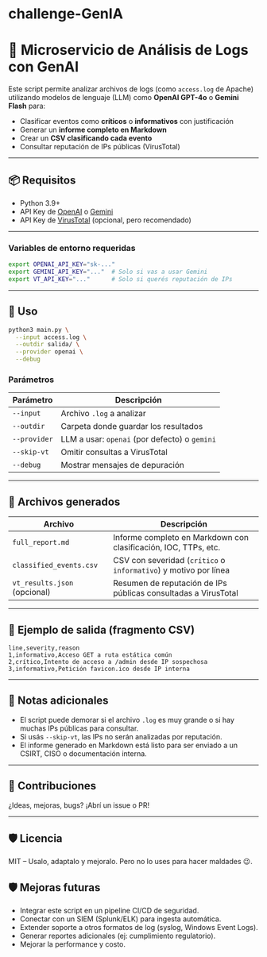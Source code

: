# challenge-GenIA
# 🔎 Microservicio de Análisis de Logs con GenAI

Este script permite analizar archivos de logs (como `access.log` de Apache) utilizando modelos de lenguaje (LLM) como **OpenAI GPT-4o** o **Gemini Flash** para:

- Clasificar eventos como **críticos** o **informativos** con justificación
- Generar un **informe completo en Markdown**
- Crear un **CSV clasificando cada evento**
- Consultar reputación de IPs públicas (VirusTotal)

---

## 📦 Requisitos

- Python 3.9+
- API Key de [OpenAI](https://platform.openai.com/account/api-keys) o [Gemini](https://ai.google.dev/)
- API Key de [VirusTotal](https://virustotal.com) (opcional, pero recomendado)

---

### Variables de entorno requeridas

```bash
export OPENAI_API_KEY="sk-..."
export GEMINI_API_KEY="..."  # Solo si vas a usar Gemini
export VT_API_KEY="..."      # Solo si querés reputación de IPs
```

---

## 🚀 Uso

```bash
python3 main.py \
  --input access.log \
  --outdir salida/ \
  --provider openai \
  --debug
```

### Parámetros

| Parámetro     | Descripción                                                   |
|---------------|----------------------------------------------------------------|
| `--input`     | Archivo `.log` a analizar                                     |
| `--outdir`    | Carpeta donde guardar los resultados                          |
| `--provider`  | LLM a usar: `openai` (por defecto) o `gemini`                 |
| `--skip-vt`   | Omitir consultas a VirusTotal                                 |
| `--debug`     | Mostrar mensajes de depuración                                |

---

## 🧾 Archivos generados

| Archivo                     | Descripción                                                        |
|-----------------------------|--------------------------------------------------------------------|
| `full_report.md`            | Informe completo en Markdown con clasificación, IOC, TTPs, etc.    |
| `classified_events.csv`     | CSV con severidad (`crítico` o `informativo`) y motivo por línea   |
| `vt_results.json` (opcional)| Resumen de reputación de IPs públicas consultadas a VirusTotal     |

---

## 📂 Ejemplo de salida (fragmento CSV)

```csv
line,severity,reason
1,informativo,Acceso GET a ruta estática común
2,crítico,Intento de acceso a /admin desde IP sospechosa
3,informativo,Petición favicon.ico desde IP interna
```

---

## 📌 Notas adicionales

- El script puede demorar si el archivo `.log` es muy grande o si hay muchas IPs públicas para consultar.
- Si usás `--skip-vt`, las IPs no serán analizadas por reputación.
- El informe generado en Markdown está listo para ser enviado a un CSIRT, CISO o documentación interna.

---

## 🤝 Contribuciones

¿Ideas, mejoras, bugs? ¡Abrí un issue o PR!

---

## 🛡️ Licencia

MIT – Usalo, adaptalo y mejoralo. Pero no lo uses para hacer maldades 😉.

## 🛡️ Mejoras futuras
- Integrar este script en un pipeline CI/CD de seguridad.  
- Conectar con un SIEM (Splunk/ELK) para ingesta automática.  
- Extender soporte a otros formatos de log (syslog, Windows Event Logs).  
- Generar reportes adicionales (ej: cumplimiento regulatorio).
- Mejorar la performance y costo.
